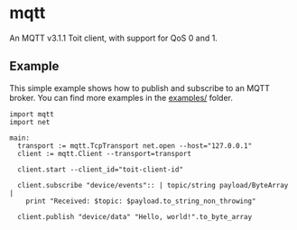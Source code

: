 # mqtt

An MQTT v3.1.1 Toit client, with support for QoS 0 and 1.

## Example

This simple example shows how to publish and subscribe to an MQTT broker. You can find more examples in the [examples/](examples/) folder.

```
import mqtt
import net

main:
  transport := mqtt.TcpTransport net.open --host="127.0.0.1"
  client := mqtt.Client --transport=transport

  client.start --client_id="toit-client-id"

  client.subscribe "device/events":: | topic/string payload/ByteArray |
    print "Received: $topic: $payload.to_string_non_throwing"

  client.publish "device/data" "Hello, world!".to_byte_array
```
